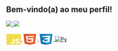 ## Bem-vindo(a) ao meu perfil!

 <div>
   <a href="https://github.com/Michelangelo-Rasa-Neto">
   <img height="180em" src="https://github-readme-stats.vercel.app/api?username=Michelangelo-Rasa-Neto&show_icons=true&theme=tokyonight&include_all_commits=true&count_private=true"/>
   <img height="180em" src="https://github-readme-stats.vercel.app/api/top-langs/?username=Michelangelo-Rasa-Neto&layout=compact&langs_count=6&theme=tokyonight"/>
</div>
    
<div style="display: inline_block"><br>
  <img align="center" alt="Js" height="30" width="40" src="https://raw.githubusercontent.com/devicons/devicon/master/icons/javascript/javascript-plain.svg">
  <img align="center" alt="HTML" height="30" width="40" src="https://raw.githubusercontent.com/devicons/devicon/master/icons/html5/html5-original.svg">
  <img align="center" alt="CSS" height="30" width="40" src="https://raw.githubusercontent.com/devicons/devicon/master/icons/css3/css3-original.svg">
  <img align="center" alt="Py" height="30" width="40" src="https://cdn.jsdelivr.net/gh/devicons/devicon@latest/icons/python/python-original.svg" />
</div>
 
<br>

